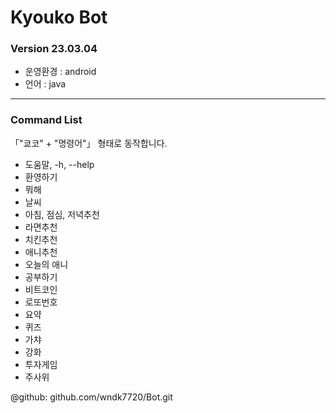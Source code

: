 # Kyouko Bot
### Version 23.03.04

- 운영환경 : android
- 언어 : java

---

### Command List

 「"쿄코" + "명령어"」 형태로 동작합니다.

   - 도움말, -h, --help
   - 환영하기
   - 뭐해
   - 날씨
   - 아침, 점심, 저녁추천
   - 라면추천
   - 치킨추천
   - 애니추천
   - 오늘의 애니
   - 공부하기
   - 비트코인
   - 로또번호
   - 요약
   - 퀴즈
   - 가챠
   - 강화
   - 투자게임
   - 주사위

@github: github.com/wndk7720/Bot.git
